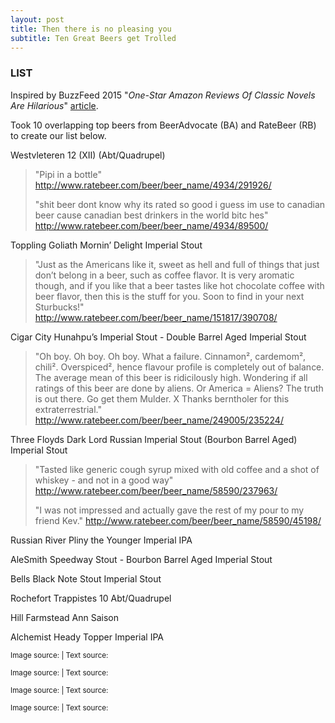 ```yaml
---
layout: post
title: Then there is no pleasing you
subtitle: Ten Great Beers get Trolled
---
```


### LIST

Inspired by BuzzFeed 2015 "_One-Star Amazon Reviews Of Classic Novels Are Hilarious_" [article](https://www.buzzfeed.com/margaretmaurer/one-star-amazon-reviews-of-classic-novels-18660?utm_term=.gnyqBma0vE#.psRMOdRGjr).

Took 10 overlapping top beers from BeerAdvocate (BA) and RateBeer (RB) to create our list below.

Westvleteren 12 (XII)	(Abt/Quadrupel)

> "Pipi in a bottle" http://www.ratebeer.com/beer/beer_name/4934/291926/
>
> "shit beer dont know why its rated so good i guess im use to canadian beer cause canadian best drinkers in the world bitc hes" http://www.ratebeer.com/beer/beer_name/4934/89500/

Toppling Goliath Mornin’ Delight	Imperial Stout

> "Just as the Americans like it, sweet as hell and full of things that just don’t belong in a beer, such as coffee flavor. It is very aromatic though, and if you like that a beer tastes like hot chocolate coffee with beer flavor, then this is the stuff for you. Soon to find in your next Sturbucks!" http://www.ratebeer.com/beer/beer_name/151817/390708/

Cigar City Hunahpu’s Imperial Stout - Double Barrel Aged	Imperial Stout

> "Oh boy. Oh boy. Oh boy. What a failure. Cinnamon², cardemom², chili². Overspiced², hence flavour profile is completely out of balance. The average mean of this beer is ridicilously high. Wondering if all ratings of this beer are done by aliens. Or America = Aliens? The truth is out there. Go get them Mulder. X Thanks berntholer for this extraterrestrial." http://www.ratebeer.com/beer/beer_name/249005/235224/

Three Floyds Dark Lord Russian Imperial Stout (Bourbon Barrel Aged)	Imperial Stout

> "Tasted like generic cough syrup mixed with old coffee and a shot of whiskey - and not in a good way" http://www.ratebeer.com/beer/beer_name/58590/237963/
>
> "I was not impressed and actually gave the rest of my pour to my friend Kev." http://www.ratebeer.com/beer/beer_name/58590/45198/

Russian River Pliny the Younger	Imperial IPA

AleSmith Speedway Stout - Bourbon Barrel Aged	Imperial Stout

Bells Black Note Stout	Imperial Stout

Rochefort Trappistes 10	Abt/Quadrupel

Hill Farmstead Ann	Saison

Alchemist Heady Topper	Imperial IPA



<sub>Image source: <a href="" target="_blank"></a> | Text source: <a href="" target="_blank"></a></sub>

<sub>Image source: <a href="" target="_blank"></a> | Text source: <a href="" target="_blank"></a></sub>

<sub>Image source: <a href="" target="_blank"></a> | Text source: <a href="" target="_blank"></a></sub>

<sub>Image source: <a href="" target="_blank"></a> | Text source: <a href="" target="_blank"></a></sub>
